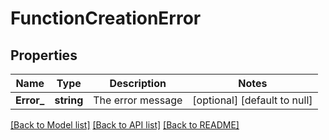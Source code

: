 # FunctionCreationError

## Properties
Name | Type | Description | Notes
------------ | ------------- | ------------- | -------------
**Error_** | **string** | The error message | [optional] [default to null]

[[Back to Model list]](../README.md#documentation-for-models) [[Back to API list]](../README.md#documentation-for-api-endpoints) [[Back to README]](../README.md)

